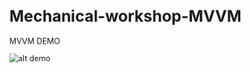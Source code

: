# Mechanical-workshop-MVVM

MVVM DEMO

![alt demo](https://i.gyazo.com/0bbf41796f124afa4f0a2c2d8f4cdb69.gif)
